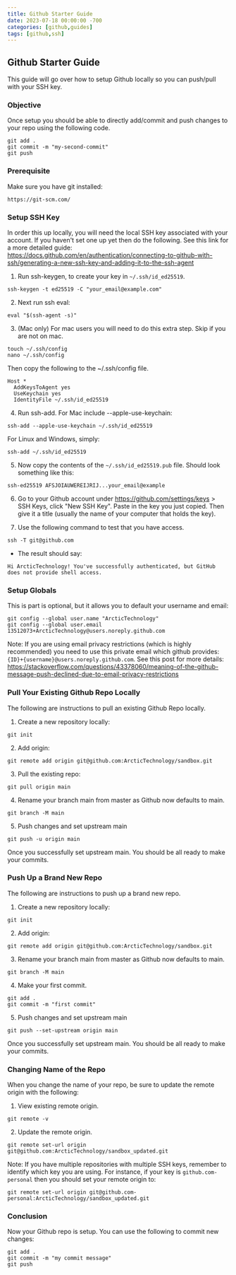 ```yaml
---
title: Github Starter Guide
date: 2023-07-18 00:00:00 -700
categories: [github,guides]
tags: [github,ssh]
---
```


## Github Starter Guide
This guide will go over how to setup Github locally so you can push/pull with your SSH key.

### Objective
Once setup you should be able to directly add/commit and push changes to your repo using the following code.
```
git add .
git commit -m "my-second-commit"
git push
```

### Prerequisite
Make sure you have git installed:
```
https://git-scm.com/
```

### Setup SSH Key
In order this up locally, you will need the local SSH key associated with your account. If you haven't set one up yet then do the following. See this link for a more detailed guide: https://docs.github.com/en/authentication/connecting-to-github-with-ssh/generating-a-new-ssh-key-and-adding-it-to-the-ssh-agent

1. Run ssh-keygen, to create your key in ```~/.ssh/id_ed25519```.
```
ssh-keygen -t ed25519 -C "your_email@example.com"
```
2. Next run ssh eval:
```
eval "$(ssh-agent -s)"
```
3. (Mac only) For mac users you will need to do this extra step. Skip if you are not on mac.
```
touch ~/.ssh/config
nano ~/.ssh/config
```
Then copy the following to the ~/.ssh/config file.
```
Host *
  AddKeysToAgent yes
  UseKeychain yes
  IdentityFile ~/.ssh/id_ed25519
``` 
4. Run ssh-add.
For Mac include --apple-use-keychain:
```
ssh-add --apple-use-keychain ~/.ssh/id_ed25519
```
For Linux and Windows, simply:
```
ssh-add ~/.ssh/id_ed25519
```

5. Now copy the contents of the ```~/.ssh/id_ed25519.pub``` file. Should look something like this:
```
ssh-ed25519 AFSJOIAUWEREIJRIJ...your_email@example
```

6. Go to your Github account under https://github.com/settings/keys > SSH Keys, click "New SSH Key". Paste in the key you just copied. Then give it a title (usually the name of your computer that holds the key).

7. Use the following command to test that you have access.
```
ssh -T git@github.com
```
* The result should say:
```
Hi ArcticTechnology! You've successfully authenticated, but GitHub does not provide shell access.
```

### Setup Globals

This is part is optional, but it allows you to default your username and email:
```
git config --global user.name "ArcticTechnology"
git config --global user.email 13512073+ArcticTechnology@users.noreply.github.com
```
Note: If you are using email privacy restrictions (which is highly recommended) you need to use this private email which github provides: ```{ID}+{username}@users.noreply.github.com```. See this post for more details:
https://stackoverflow.com/questions/43378060/meaning-of-the-github-message-push-declined-due-to-email-privacy-restrictions

### Pull Your Existing Github Repo Locally
The following are instructions to pull an existing Github Repo locally.
1. Create a new repository locally: 
```
git init
```
2. Add origin:
```
git remote add origin git@github.com:ArcticTechnology/sandbox.git
```
3. Pull the existing repo:
```
git pull origin main
```
4. Rename your branch main from master as Github now defaults to main.
```
git branch -M main
```
5. Push changes and set upstream main
```
git push -u origin main
```
Once you successfully set upstream main. You should be all ready to make your commits.

### Push Up a Brand New Repo
The following are instructions to push up a brand new repo.
1. Create a new repository locally: 
```
git init
```
2. Add origin:
```
git remote add origin git@github.com:ArcticTechnology/sandbox.git
```
3. Rename your branch main from master as Github now defaults to main.
```
git branch -M main
```
4. Make your first commit.
```
git add .
git commit -m "first commit"
```
5. Push changes and set upstream main
```
git push --set-upstream origin main
```
Once you successfully set upstream main. You should be all ready to make your commits.

### Changing Name of the Repo
When you change the name of your repo, be sure to update the remote origin with the following:
1. View existing remote origin.
```
git remote -v
```

2. Update the remote origin.
```
git remote set-url origin git@github.com:ArcticTechnology/sandbox_updated.git
```
Note: If you have multiple repositories with multiple SSH keys, remember to identify which key you are using. For instance, if your key is ```github.com-personal``` then you should set your remote origin to:
```
git remote set-url origin git@github.com-personal:ArcticTechnology/sandbox_updated.git
```

### Conclusion
Now your Github repo is setup. You can use the following to commit new changes:
```
git add .
git commit -m "my commit message"
git push
```
